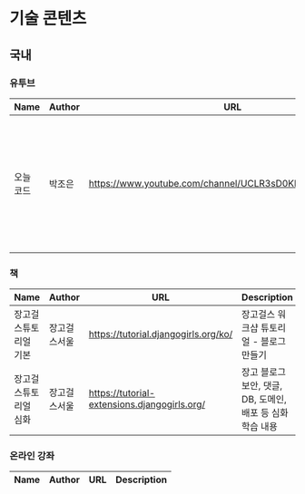# 기술 콘텐츠

## 국내
### 유투브

| Name | Author | URL | Description |
|---|---|---|---|
|오늘 코드| 박조은| https://www.youtube.com/channel/UCLR3sD0KB_dWpvcsrLP0aUg | 캐글을 통한 머신러닝/딥러닝 튜토리얼 Pandas, Numpy, Scipy, scikit-learn, TensorFlow, Keras, Jupyter, Colaborator|

### 책
| Name | Author | URL | Description |
|---|---|---|---|
|장고걸스튜토리얼 기본| 장고걸스서울| https://tutorial.djangogirls.org/ko/ | 장고걸스 워크샵 튜토리얼 - 블로그 만들기 |
|장고걸스튜토리얼 심화| 장고걸스서울| https://tutorial-extensions.djangogirls.org/ | 장고 블로그 보안, 댓글, DB, 도메인, 배포 등 심화 학습 내용 |

### 온라인 강좌
| Name | Author | URL | Description |
|---|---|---|---|
